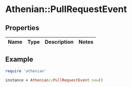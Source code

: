 # Athenian::PullRequestEvent

## Properties

| Name | Type | Description | Notes |
| ---- | ---- | ----------- | ----- |

## Example

```ruby
require 'athenian'

instance = Athenian::PullRequestEvent.new()
```

